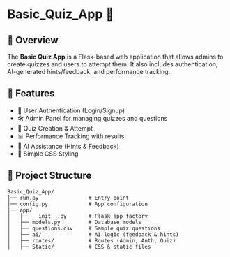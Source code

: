 # Basic_Quiz_App 🎯

## 📌 Overview
The **Basic Quiz App** is a Flask-based web application that allows admins to create quizzes and users to attempt them. It also includes authentication, AI-generated hints/feedback, and performance tracking.  

## 🚀 Features
- 🔑 User Authentication (Login/Signup)  
- 🛠️ Admin Panel for managing quizzes and questions  
- 📝 Quiz Creation & Attempt  
- 📊 Performance Tracking with results  
- 🤖 AI Assistance (Hints & Feedback)  
- 🎨 Simple CSS Styling  

## 📂 Project Structure
```text
Basic_Quiz_App/
│── run.py                # Entry point
│── config.py             # App configuration
│── app/
│   ├── __init__.py       # Flask app factory
│   ├── models.py         # Database models
│   ├── questions.csv     # Sample quiz questions
│   ├── ai/               # AI logic (feedback & hints)
│   ├── routes/           # Routes (Admin, Auth, Quiz)
│   ├── Static/           # CSS & static files
